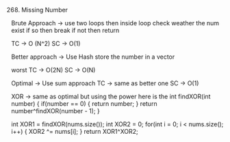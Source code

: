 268. Missing Number

Brute Approach ->
use two loops then
inside loop check weather the num exist if so then break
if not then return

TC -> O (N^2)
SC -> O(1)

Better approach ->
Use Hash
store the number in a vector

worst TC -> O(2N)
SC -> O(N)

Optimal ->
Use sum approach
TC -> same as better one
SC -> O(1)

XOR ->
same as optimal but using the power here is the
int findXOR(int number) {
if(number == 0) {
return number;
}
return number^findXOR(number - 1);
}

int XOR1 = findXOR(nums.size());
int XOR2 = 0;
for(int i = 0; i < nums.size(); i++) {
XOR2 ^= nums[i];
}
return XOR1^XOR2;
